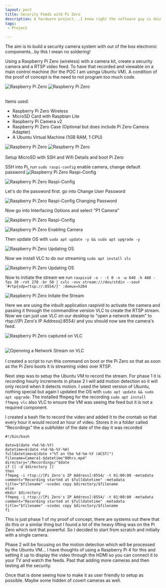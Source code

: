 ```yaml
---
layout: post
title: Security Feeds with Pi Zero
description: A hardware project...I know right the software guy is doing a hardware project. Using a Pi Zero (or a few of them) and no special software creating an RTSP feed from a Pi Zero with a Pi Camera attached.
tags:
 - Project

---
```

The aim is to build a security camera system with out of the box electronic components...by this I mean no soldering!

Using a Raspberry Pi Zero (wireless) with a camera kit, create a security camera and a RTSP video feed. To have that recorded and viewable on a main control machine (for the POC I am usinga Ubuntu VM). A condition of the proof of concept is the need to not program too much code.

![Raspberry Pi Zero](/assets/images/ZeroAssembled.JPG "Raspberry Pi Zero Fully Assembled")
![Raspberry Pi Zero](/assets/images/ZeroMeasured.JPG "Raspberry Pi Zero - 8cm long") <br /><br />

Items used:
* Raspberry Pi Zero Wireless
* MicroSD Card with Raspbian Lite
* Raspberry Pi Camera v2
* Raspberry Pi Zero Case (Optional but does include Pi Zero Camera Adapter)
* A Ubuntu Virtual Machine (1GB RAM, 1 CPU)

![Raspberry Pi Zero](/assets/images/ZeroInside.JPG "Raspberry Pi Zero")
![Raspberry Pi Zero](/assets/images/ZeroOutside.JPG "Raspberry Pi Zero")<br /><br />
Setup MicroSD with SSH and Wifi Details and boot Pi Zero

SSH into Pi, run `sudo raspi-config` enable camera, change default password
![Raspberry Pi Zero Raspi-Config](/assets/images/runRaspi-Config.PNG "Raspberry Pi Zero Updating the OS")

![Raspberry Pi Zero Raspi-Config](/assets/images/runRaspi-ConfigMenu.PNG "Raspberry Pi Zero raspi-config main menu")

Let's do the password first. go into Change User Password

![Raspberry Pi Zero Raspi-Config Changing Password](/assets/images/passwordChange.PNG "Raspberry Pi Zero Updating the OS")

Now go into Interfacing Options and select "P1 Camera"

![Raspberry Pi Zero Raspi-Config](/assets/images/runRaspi-ConfigMenu.PNG "Raspberry Pi Zero raspi-config main menu")

![Raspberry Pi Zero Enabling Camera](/assets/images/enableCamera.PNG "Raspberry Pi Zero Updating the OS")

Then update OS with `sudo apt update -y && sudo apt upgrade -y`

![Raspberry Pi Zero Updating OS](/assets/images/aptUpdate.PNG "Raspberry Pi Zero Updating the OS")

Now we install VLC to do our streaming `sudo apt install vlc`

![Raspberry Pi Zero Updating OS](/assets/images/installVLC.PNG "Raspberry Pi Zero installing VLC")

Now to initiate the stream we run `raspivid -o - -t 0 -n -w 640 -h 480 -fps 30 -rot 270 -br 50 | cvlc -vvv stream:///dev/stdin --sout '#rtp{sdp=rtsp://:8554/}' :demux=h264`

![Raspberry Pi Zero Initate the Stream](/assets/images/raspividCommand.PNG "Raspberry Pi Zero Initate the Stream")

Here we are using the inbuilt application raspivid to activate the camera and passing it through the commandline version VLC to create the RTSP stream. Now we can just use VLC on our desktop to "open a network stream" to rtsp://[Pi Zero's IP Address]:8554/ and you should now see the camera's feed.

![Raspberry Pi Zero captured on VLC](/assets/images/vlcOpenNetworkStream.PNG "Raspberry Pi Zero captured on VLC")<br /><br />

![Openning a Network Stream on VLC](/assets/images/vlcRunningStream.PNG "Openning a Network Stream on VLC")<br /><br />
I created a script to run this command on boot or the Pi Zero so that as soon as the Pi Zero boots it is streaming video over RTSP.

Next step was to setup the Ubuntu VM to record the stream. For phase 1 it is recording hourly increments in phase 2 I will add motion detection so it will only record when it detects motion. I used the latest version of Ubuntu, nothing special but again I updated the OS with `sudo apt update && sudo apt upgrade`. The installed ffmpeg for the recording `sudo apt install ffmpeg vlc` also VLC to ensure the VM was seeing the feed but it is not a required component.

I created a bash file to record the video and added it to the crontab so that every hour it would record an hour of video. Stores it in a folder called "Recordings" the a subfolder of the date of the day it was recorded

```
#!/bin/bash

date=$(date +%d-%b-%Y)
datetime=$(date +%d-%b-%Y-%H)
fulldatetime=$(date +"%T on the %d-%m-%Y (ACST)")
filename=Camera1-$datetime"00hrs.mp4"
directory="/Recordings/"$date
if [[ -d $directory ]]
then
ffmpeg -i rtsp://[Pi Zero's IP Address]:8554/ -t 01:00:00 -metadata comment="Recording started at $fulldatetime" -metadata title="$filename" -vcodec copy $directory/$filename
else
mkdir $directory
ffmpeg -i rtsp://[Pi Zero's IP Address]:8554/ -t 01:00:00 -metadata comment="Recording started at $fulldatetime" -metadata title="$filename" -vcodec copy $directory/$filename
fi
```

This is just phase 1 of my proof of concept, there are systems out there that do this or a similar thing but I found a lot of the heavy lifting was on the Pi Zero which isnt that powerful. So I decided to start from scratch and initially with a single camera.

Phase 2 will be focusing on the motion detection which will be processed by the Ubuntu VM... I have thoughts of using a Raspberry Pi 4 for this and setting it up to display the video through the HDMI so you can connect it to your TV and watch the feeds. Past that adding more cameras and then testing all the security.

Once that is done seeing how to make it as user friendly to setup as possible. Maybe some hidden of covert cameras as well.
